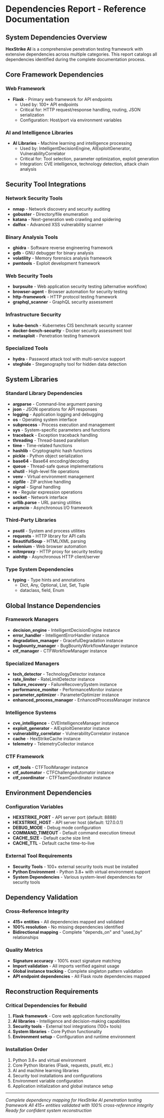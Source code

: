 # Dependencies Report - Reference Documentation

## System Dependencies Overview

**HexStrike AI** is a comprehensive penetration testing framework with extensive dependencies across multiple categories. This report catalogs all dependencies identified during the complete documentation process.

## Core Framework Dependencies

### Web Framework
- **Flask** - Primary web framework for API endpoints
  - Used by: 100+ API endpoints
  - Critical for: HTTP request/response handling, routing, JSON serialization
  - Configuration: Host/port via environment variables

### AI and Intelligence Libraries
- **AI Libraries** - Machine learning and intelligence processing
  - Used by: IntelligentDecisionEngine, AIExploitGenerator, VulnerabilityCorrelator
  - Critical for: Tool selection, parameter optimization, exploit generation
  - Integration: CVE intelligence, technology detection, attack chain analysis

## Security Tool Integrations

### Network Security Tools
- **nmap** - Network discovery and security auditing
- **gobuster** - Directory/file enumeration
- **katana** - Next-generation web crawling and spidering
- **dalfox** - Advanced XSS vulnerability scanner

### Binary Analysis Tools
- **ghidra** - Software reverse engineering framework
- **gdb** - GNU debugger for binary analysis
- **volatility** - Memory forensics analysis framework
- **pwntools** - Exploit development framework

### Web Security Tools
- **burpsuite** - Web application security testing (alternative workflow)
- **browser-agent** - Browser automation for security testing
- **http-framework** - HTTP protocol testing framework
- **graphql_scanner** - GraphQL security assessment

### Infrastructure Security
- **kube-bench** - Kubernetes CIS benchmark security scanner
- **docker-bench-security** - Docker security assessment tool
- **metasploit** - Penetration testing framework

### Specialized Tools
- **hydra** - Password attack tool with multi-service support
- **steghide** - Steganography tool for hidden data detection

## System Libraries

### Standard Library Dependencies
- **argparse** - Command-line argument parsing
- **json** - JSON operations for API responses
- **logging** - Application logging and debugging
- **os** - Operating system interface
- **subprocess** - Process execution and management
- **sys** - System-specific parameters and functions
- **traceback** - Exception traceback handling
- **threading** - Thread-based parallelism
- **time** - Time-related functions
- **hashlib** - Cryptographic hash functions
- **pickle** - Python object serialization
- **base64** - Base64 encoding/decoding
- **queue** - Thread-safe queue implementations
- **shutil** - High-level file operations
- **venv** - Virtual environment management
- **zipfile** - ZIP archive handling
- **signal** - Signal handling
- **re** - Regular expression operations
- **socket** - Network interface
- **urllib.parse** - URL parsing utilities
- **asyncio** - Asynchronous I/O framework

### Third-Party Libraries
- **psutil** - System and process utilities
- **requests** - HTTP library for API calls
- **BeautifulSoup** - HTML/XML parsing
- **selenium** - Web browser automation
- **mitmproxy** - HTTP proxy for security testing
- **aiohttp** - Asynchronous HTTP client/server

### Type System Dependencies
- **typing** - Type hints and annotations
  - Dict, Any, Optional, List, Set, Tuple
  - dataclass, field, Enum

## Global Instance Dependencies

### Framework Managers
- **decision_engine** - IntelligentDecisionEngine instance
- **error_handler** - IntelligentErrorHandler instance
- **degradation_manager** - GracefulDegradation instance
- **bugbounty_manager** - BugBountyWorkflowManager instance
- **ctf_manager** - CTFWorkflowManager instance

### Specialized Managers
- **tech_detector** - TechnologyDetector instance
- **rate_limiter** - RateLimitDetector instance
- **failure_recovery** - FailureRecoverySystem instance
- **performance_monitor** - PerformanceMonitor instance
- **parameter_optimizer** - ParameterOptimizer instance
- **enhanced_process_manager** - EnhancedProcessManager instance

### Intelligence Systems
- **cve_intelligence** - CVEIntelligenceManager instance
- **exploit_generator** - AIExploitGenerator instance
- **vulnerability_correlator** - VulnerabilityCorrelator instance
- **cache** - HexStrikeCache instance
- **telemetry** - TelemetryCollector instance

### CTF Framework
- **ctf_tools** - CTFToolManager instance
- **ctf_automator** - CTFChallengeAutomator instance
- **ctf_coordinator** - CTFTeamCoordinator instance

## Environment Dependencies

### Configuration Variables
- **HEXSTRIKE_PORT** - API server port (default: 8888)
- **HEXSTRIKE_HOST** - API server host (default: 127.0.0.1)
- **DEBUG_MODE** - Debug mode configuration
- **COMMAND_TIMEOUT** - Default command execution timeout
- **CACHE_SIZE** - Default cache size limit
- **CACHE_TTL** - Default cache time-to-live

### External Tool Requirements
- **Security Tools** - 100+ external security tools must be installed
- **Python Environment** - Python 3.8+ with virtual environment support
- **System Dependencies** - Various system-level dependencies for security tools

## Dependency Validation

### Cross-Reference Integrity
- **415+ entities** - All dependencies mapped and validated
- **100% resolution** - No missing dependencies identified
- **Bidirectional mapping** - Complete "depends_on" and "used_by" relationships

### Quality Metrics
- **Signature accuracy** - 100% exact signature matching
- **Import validation** - All imports verified against usage
- **Global instance tracking** - Complete singleton pattern validation
- **API endpoint dependencies** - All Flask route dependencies mapped

## Reconstruction Requirements

### Critical Dependencies for Rebuild
1. **Flask framework** - Core web application functionality
2. **AI libraries** - Intelligence and decision-making capabilities
3. **Security tools** - External tool integrations (100+ tools)
4. **System libraries** - Core Python functionality
5. **Environment setup** - Configuration and runtime environment

### Installation Order
1. Python 3.8+ and virtual environment
2. Core Python libraries (Flask, requests, psutil, etc.)
3. AI and machine learning libraries
4. Security tool installations and configurations
5. Environment variable configuration
6. Application initialization and global instance setup

---

*Complete dependency mapping for HexStrike AI penetration testing framework*
*All 415+ entities validated with 100% cross-reference integrity*
*Ready for confident system reconstruction*
